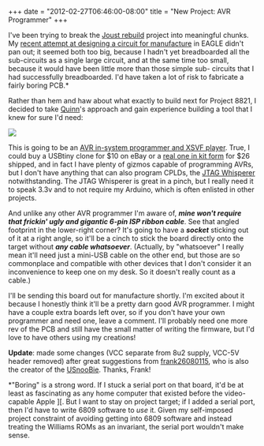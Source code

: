 ﻿+++
date = "2012-02-27T06:46:00-08:00"
title = "New Project: AVR Programmer"
+++



I've been trying to break the [Joust rebuild](/post/15856726973/project-8821)
project into meaningful chunks. My [recent attempt at designing a circuit for
manufacture](/post/17728637463/a-very-early-and-surely-broken-board-layout-on)
in EAGLE didn't pan out; it seemed both too big, because I hadn't yet
breadboarded all the sub-circuits as a single large circuit, and at the same
time too small, because it would have been little more than those simple sub-
circuits that I had successfully breadboarded. I'd have taken a lot of risk to
fabricate a fairly boring PCB.*

Rather than hem and haw about what exactly to build next for Project 8821, I
decided to take [Quinn](http://quinndunki.com/blondihacks/)'s approach and
gain experience building a tool that I knew for sure I'd need:

![](http://65.media.tumblr.com/tumblr_m01e9iv2Su1qjj3vh.png)

This is going to be an [AVR in-system programmer and XSVF
player](https://github.com/sowbug/avr-programmer). True, I could buy a USBtiny
clone for $10 on eBay or a [real one in kit
form](https://www.adafruit.com/products/46) for $26 shipped, and in fact I
have plenty of gizmos capable of programming AVRs, but I don't have anything
that can also program CPLDs, the [JTAG
Whisperer](https://github.com/sowbug/JTAGWhisperer) notwithstanding. The JTAG
Whisperer is great in a pinch, but I really need it to speak 3.3v and to not
require my Arduino, which is often enlisted in other projects.

And unlike any other AVR programmer I'm aware of, _**mine won't require that
frickin' ugly and gigantic 6-pin ISP ribbon cable**_. See that angled
footprint in the lower-right corner? It's going to have a _**socket**_
sticking out of it at a right angle, so it'll be a cinch to stick the board
directly onto the target without _**any cable whatsoever**_. (Actually, by
"whatsoever" I really mean it'll need just a mini-USB cable on the other end,
but those are so commonplace and compatible with other devices that I don't
consider it an inconvenience to keep one on my desk. So it doesn't really
count as a cable.)

I'll be sending this board out for manufacture shortly. I'm excited about it
because I honestly think it'll be a pretty darn good AVR programmer. I might
have a couple extra boards left over, so if you don't have your own programmer
and need one, leave a comment. I'll probably need one more rev of the PCB and
still have the small matter of writing the firmware, but I'd love to have
others using my creations!

**Update**: made some changes (VCC separate from 8u2 supply, VCC-5V header removed) after great suggestions from [frank26080115](http://www.reddit.com/user/frank26080115), who is also the creator of the [USnooBie](http://www.frank-zhao.com/usnoobie/). Thanks, Frank!

*"Boring" is a strong word. If I stuck a serial port on that board, it'd be at least as fascinating as any home computer that existed before the video-capable Apple ][. But I want to stay on project target; if I added a serial port, then I'd have to write 6809 software to _use_ it. Given my self-imposed project constraint of avoiding getting into 6809 software and instead treating the Williams ROMs as an invariant, the serial port wouldn't make sense. 

